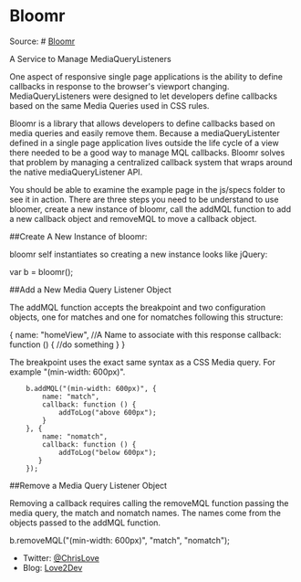 Bloomr
======

Source: # [Bloomr](https://github.com/docluv/Bloomr)

A Service to Manage MediaQueryListeners

One aspect of responsive single page applications is the ability to define callbacks 
in response to the browser's viewport changing. MediaQueryListeners were designed 
to let developers define callbacks based on the same Media Queries used in CSS rules.

Bloomr is a library that allows developers to define callbacks based on media queries
and easily remove them. Because a mediaQueryListenter defined in a single page 
application lives outside the life cycle of a view there needed to be a good 
way to manage MQL callbacks. Bloomr solves that problem by managing a centralized
callback system that wraps around the native mediaQueryListener API.

You should be able to examine the example page in the js/specs folder to see it in 
action. There are three steps you need to be understand to use bloomer, create a
new instance of bloomr, call the addMQL function to add a new callback object and
removeMQL to move a callback object.

##Create A New Instance of bloomr:

bloomr self instantiates so creating a new instance looks like jQuery:

var b = bloomr();

##Add a New Media Query Listener Object

The addMQL function accepts the breakpoint and two configuration objects,
one for matches and one for nomatches following this structure:

{
    name: "homeView", //A Name to associate with this response
    callback: function () {
        //do something
    }
}

The breakpoint uses the exact same syntax as a CSS Media query. For example 
"(min-width: 600px)".


        b.addMQL("(min-width: 600px)", {
            name: "match",
            callback: function () {
                addToLog("above 600px");
            }
        }, {
            name: "nomatch",
            callback: function () {
                addToLog("below 600px");
           }
        });

##Remove a Media Query Listener Object

Removing a callback requires calling the removeMQL function passing the
media query, the match and nomatch names. The names come from the objects
passed to the addMQL function.

b.removeMQL("(min-width: 600px)", "match", "nomatch");

* Twitter: [@ChrisLove](http://twitter.com/ChrisLove)
* Blog: [Love2Dev](http://love2dev.com)











